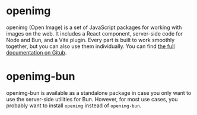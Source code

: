 # openimg

openimg (Open Image) is a set of JavaScript packages for working with images on the web. It includes a React component, server-side code for Node and Bun, and a Vite plugin. Every part is built to work smoothly together, but you can also use them individually. You can find [the full documentation on Gitub](https://github.com/andrelandgraf/openimg).

# openimg-bun

openimg-bun is available as a standalone package in case you only want to use the server-side utilities for Bun. However, for most use cases, you probably want to install `openimg` instead of `openimg-bun`.
